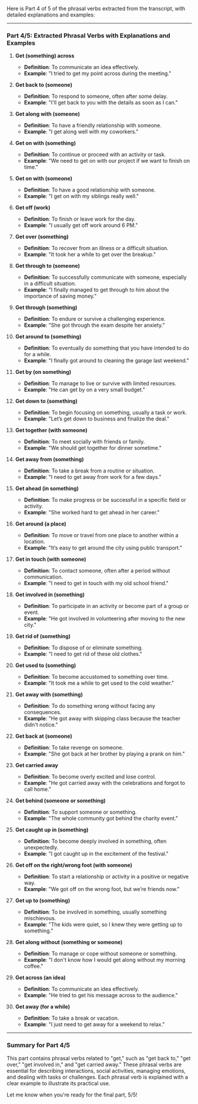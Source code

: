 Here is Part 4 of 5 of the phrasal verbs extracted from the transcript, with detailed explanations and examples:

---

### Part 4/5: Extracted Phrasal Verbs with Explanations and Examples

1. **Get (something) across**
    
    - **Definition**: To communicate an idea effectively.
    - **Example**: "I tried to get my point across during the meeting."
2. **Get back to (someone)**
    
    - **Definition**: To respond to someone, often after some delay.
    - **Example**: "I'll get back to you with the details as soon as I can."
3. **Get along with (someone)**
    
    - **Definition**: To have a friendly relationship with someone.
    - **Example**: "I get along well with my coworkers."
4. **Get on with (something)**
    
    - **Definition**: To continue or proceed with an activity or task.
    - **Example**: "We need to get on with our project if we want to finish on time."
5. **Get on with (someone)**
    
    - **Definition**: To have a good relationship with someone.
    - **Example**: "I get on with my siblings really well."
6. **Get off (work)**
    
    - **Definition**: To finish or leave work for the day.
    - **Example**: "I usually get off work around 6 PM."
7. **Get over (something)**
    
    - **Definition**: To recover from an illness or a difficult situation.
    - **Example**: "It took her a while to get over the breakup."
8. **Get through to (someone)**
    
    - **Definition**: To successfully communicate with someone, especially in a difficult situation.
    - **Example**: "I finally managed to get through to him about the importance of saving money."
9. **Get through (something)**
    
    - **Definition**: To endure or survive a challenging experience.
    - **Example**: "She got through the exam despite her anxiety."
10. **Get around to (something)**
    
    - **Definition**: To eventually do something that you have intended to do for a while.
    - **Example**: "I finally got around to cleaning the garage last weekend."
11. **Get by (on something)**
    
    - **Definition**: To manage to live or survive with limited resources.
    - **Example**: "He can get by on a very small budget."
12. **Get down to (something)**
    
    - **Definition**: To begin focusing on something, usually a task or work.
    - **Example**: "Let’s get down to business and finalize the deal."
13. **Get together (with someone)**
    
    - **Definition**: To meet socially with friends or family.
    - **Example**: "We should get together for dinner sometime."
14. **Get away from (something)**
    
    - **Definition**: To take a break from a routine or situation.
    - **Example**: "I need to get away from work for a few days."
15. **Get ahead (in something)**
    
    - **Definition**: To make progress or be successful in a specific field or activity.
    - **Example**: "She worked hard to get ahead in her career."
16. **Get around (a place)**
    
    - **Definition**: To move or travel from one place to another within a location.
    - **Example**: "It’s easy to get around the city using public transport."
17. **Get in touch (with someone)**
    
    - **Definition**: To contact someone, often after a period without communication.
    - **Example**: "I need to get in touch with my old school friend."
18. **Get involved in (something)**
    
    - **Definition**: To participate in an activity or become part of a group or event.
    - **Example**: "He got involved in volunteering after moving to the new city."
19. **Get rid of (something)**
    
    - **Definition**: To dispose of or eliminate something.
    - **Example**: "I need to get rid of these old clothes."
20. **Get used to (something)**
    
    - **Definition**: To become accustomed to something over time.
    - **Example**: "It took me a while to get used to the cold weather."
21. **Get away with (something)**
    
    - **Definition**: To do something wrong without facing any consequences.
    - **Example**: "He got away with skipping class because the teacher didn't notice."
22. **Get back at (someone)**
    
    - **Definition**: To take revenge on someone.
    - **Example**: "She got back at her brother by playing a prank on him."
23. **Get carried away**
    
    - **Definition**: To become overly excited and lose control.
    - **Example**: "He got carried away with the celebrations and forgot to call home."
24. **Get behind (someone or something)**
    
    - **Definition**: To support someone or something.
    - **Example**: "The whole community got behind the charity event."
25. **Get caught up in (something)**
    
    - **Definition**: To become deeply involved in something, often unexpectedly.
    - **Example**: "I got caught up in the excitement of the festival."
26. **Get off on the right/wrong foot (with someone)**
    
    - **Definition**: To start a relationship or activity in a positive or negative way.
    - **Example**: "We got off on the wrong foot, but we’re friends now."
27. **Get up to (something)**
    
    - **Definition**: To be involved in something, usually something mischievous.
    - **Example**: "The kids were quiet, so I knew they were getting up to something."
28. **Get along without (something or someone)**
    
    - **Definition**: To manage or cope without someone or something.
    - **Example**: "I don't know how I would get along without my morning coffee."
29. **Get across (an idea)**
    
    - **Definition**: To communicate an idea effectively.
    - **Example**: "He tried to get his message across to the audience."
30. **Get away (for a while)**
    
    - **Definition**: To take a break or vacation.
    - **Example**: "I just need to get away for a weekend to relax."

---

### Summary for Part 4/5

This part contains phrasal verbs related to "get," such as "get back to," "get over," "get involved in," and "get carried away." These phrasal verbs are essential for describing interactions, social activities, managing emotions, and dealing with tasks or challenges. Each phrasal verb is explained with a clear example to illustrate its practical use.

Let me know when you're ready for the final part, 5/5!